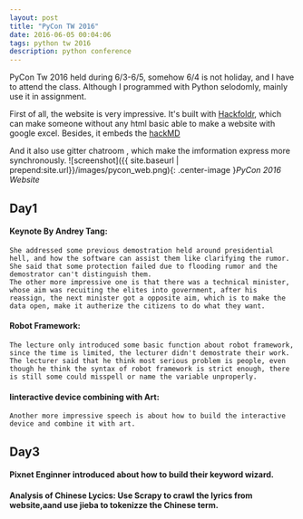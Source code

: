 ```yaml
---
layout: post
title: "PyCon TW 2016"
date: 2016-06-05 00:04:06
tags: python tw 2016
description: python conference
---
```


PyCon Tw 2016 held during 6/3-6/5, somehow 6/4 is not holiday, and I have to attend the class. Although I programmed with Python selodomly, mainly use it in assignment.

First of all, the website is very impressive. It's built with [Hackfoldr](https://hackfoldr.org/about), which can make someone without any html basic able to make a website with google excel. 
Besides, it embeds the [hackMD](https://hackmd.io/)

And it also use gitter chatroom , which make the imformation express more synchronously.
![screenshot]({{ site.baseurl | prepend:site.url}}/images/pycon_web.png){: .center-image }*PyCon 2016 Website*

## Day1

#### Keynote By Andrey Tang: 
    She addressed some previous demostration held around presidential hell, and how the software can assist them like clarifying the rumor. She said that some protection failed due to flooding rumor and the demostrator can't distinguish them.
    The other more impressive one is that there was a technical minister, whose aim was recuiting the elites into government, after his reassign, the next minister got a opposite aim, which is to make the data open, make it autherize the citizens to do what they want.  
#### Robot Framework:  
    The lecture only introduced some basic function about robot framework, since the time is limited, the lecturer didn't demostrate their work.
    The lecturer said that he think most serious problem is people, even though he think the syntax of robot framework is strict enough, there is still some could misspell or name the variable unproperly.
#### Iinteractive device combining with Art: 
    Another more impressive speech is about how to build the interactive device and combine it with art. 

## Day3

#### Pixnet Enginner introduced about how to build their keyword wizard.

#### Analysis of Chinese Lycics: Use Scrapy to crawl the lyrics from website,aand use jieba to tokenizze the Chinese term.



